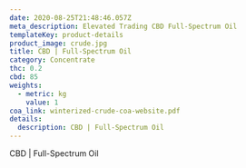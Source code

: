 ```yaml
---
date: 2020-08-25T21:48:46.057Z
meta_description: Elevated Trading CBD Full-Spectrum Oil
templateKey: product-details
product_image: crude.jpg
title: CBD | Full-Spectrum Oil
category: Concentrate
thc: 0.2
cbd: 85
weights:
  - metric: kg
    value: 1
coa_link: winterized-crude-coa-website.pdf
details:
  description: CBD | Full-Spectrum Oil
---
```


CBD | Full-Spectrum Oil
